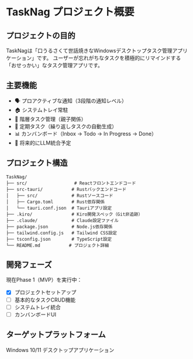 # TaskNag プロジェクト概要

## プロジェクトの目的
TaskNagは「口うるさくて世話焼きなWindowsデスクトップタスク管理アプリケーション」です。
ユーザーが忘れがちなタスクを積極的にリマインドする「おせっかい」なタスク管理アプリです。

## 主要機能
- 🗣️ プロアクティブな通知（3段階の通知レベル）
- 🏠 システムトレイ常駐
- 🌳 階層タスク管理（親子関係）
- 🔄 定期タスク（繰り返しタスクの自動生成）
- 📊 カンバンボード（Inbox → Todo → In Progress → Done）
- 🤖 将来的にLLM統合予定

## プロジェクト構造
```
TaskNag/
├── src/                  # Reactフロントエンドコード
├── src-tauri/           # Rustバックエンドコード
│   ├── src/             # Rustソースコード
│   ├── Cargo.toml       # Rust依存関係
│   └── tauri.conf.json  # Tauriアプリ設定
├── .kiro/               # Kiro開発スペック（Git非追跡）
├── .claude/             # Claude設定ファイル
├── package.json         # Node.js依存関係
├── tailwind.config.js   # Tailwind CSS設定
├── tsconfig.json        # TypeScript設定
└── README.md           # プロジェクト詳細

```

## 開発フェーズ
現在Phase 1（MVP）を実行中：
- [x] プロジェクトセットアップ  
- [ ] 基本的なタスクCRUD機能
- [ ] システムトレイ統合
- [ ] カンバンボードUI

## ターゲットプラットフォーム
Windows 10/11 デスクトップアプリケーション